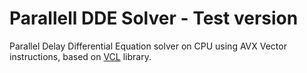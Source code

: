 # Parallell DDE Solver - Test version
 Parallel Delay Differential Equation solver on CPU using AVX Vector instructions, based on [VCL](https://github.com/vectorclass/version2) library.

